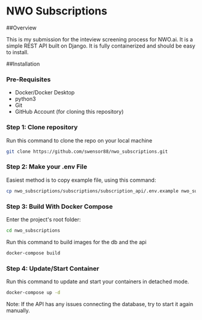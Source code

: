 # NWO Subscriptions

##Overview

This is my submission for the inteview screening process for NWO.ai. It is a simple REST API built on Django. It is fully containerized and should be easy to install.

##Installation

### Pre-Requisites

- Docker/Docker Desktop
- python3
- Git
- GitHub Account (for cloning this repository)

### Step 1: Clone repository

Run this command to clone the repo on your local machine
```bash
git clone https://github.com/swensor88/nwo_subscriptions.git
```

### Step 2: Make your .env File

Easiest method is to copy example file, using this command:
```bash
cp nwo_subscriptions/subscriptions/subscription_api/.env.example nwo_subscriptions/subscriptions/subscription_api/.env
```

### Step 3: Build With Docker Compose

Enter the project's root folder: 

```bash
cd nwo_subscriptions
```

Run this command to build images for the db and the api

```bash
docker-compose build
```


### Step 4: Update/Start Container

Run this command to update and start your containers in detached mode.
```bash
docker-compose up -d
```

Note: If the API has any issues connecting the database, try to start it again manually.